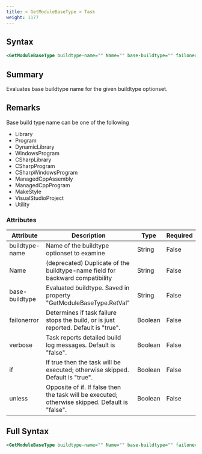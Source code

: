 ```yaml
---
title: < GetModuleBaseType > Task
weight: 1177
---
```

## Syntax
```xml
<GetModuleBaseType buildtype-name="" Name="" base-buildtype="" failonerror="" verbose="" if="" unless="" />
```
## Summary ##
Evaluates base buildtype name for the given buildtype optionset.

## Remarks ##
Base build type name can be one of the following
 - Library
 - Program
 - DynamicLibrary
 - WindowsProgram
 - CSharpLibrary
 - CSharpProgram
 - CSharpWindowsProgram
 - ManagedCppAssembly
 - ManagedCppProgram
 - MakeStyle
 - VisualStudioProject
 - Utility



### Attributes
| Attribute | Description | Type | Required |
| --------- | ----------- | ---- | -------- |
| buildtype-name | Name of the buildtype optionset to examine | String | False |
| Name | (deprecated) Duplicate of the buildtype-name field for backward compatibility | String | False |
| base-buildtype | Evaluated buildtype. Saved in property &quot;GetModuleBaseType.RetVal&quot; | String | False |
| failonerror | Determines if task failure stops the build, or is just reported. Default is &quot;true&quot;. | Boolean | False |
| verbose | Task reports detailed build log messages.  Default is &quot;false&quot;. | Boolean | False |
| if | If true then the task will be executed; otherwise skipped. Default is &quot;true&quot;. | Boolean | False |
| unless | Opposite of if.  If false then the task will be executed; otherwise skipped. Default is &quot;false&quot;. | Boolean | False |

## Full Syntax
```xml
<GetModuleBaseType buildtype-name="" Name="" base-buildtype="" failonerror="" verbose="" if="" unless="" />
```
